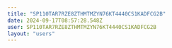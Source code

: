 ```yaml
---
title: "SP110TAR7RZE8ZTHMTMZYN76KT4440CS1KADFCG2B"
date: 2024-09-17T08:57:28.548Z
user: SP110TAR7RZE8ZTHMTMZYN76KT4440CS1KADFCG2B
layout: "users"
---
```

    
